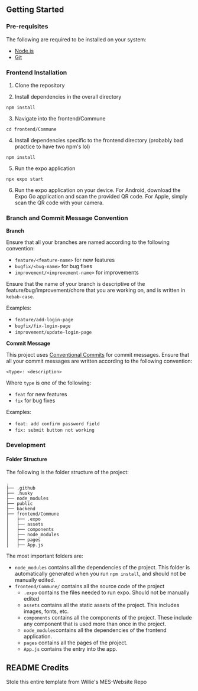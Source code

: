 ## Getting Started

### Pre-requisites

The following are required to be installed on your system:

- [Node.js](https://nodejs.org/en/download/)
- [Git](https://git-scm.com/downloads)

### Frontend Installation

1. Clone the repository

2. Install dependencies in the overall directory

```
npm install
```

3. Navigate into the frontend/Commune

```
cd frontend/Commune
```

4. Install dependencies specific to the frontend directory (probably bad practice to have two npm's lol)

```
npm install
```

5. Run the expo application

```
npx expo start
```

6. Run the expo application on your device. For Android, download the Expo Go application and scan the provided QR code. For Apple, simply scan the QR code with your camera.

### Branch and Commit Message Convention

**Branch**

Ensure that all your branches are named according to the following convention:

- `feature/<feature-name>` for new features
- `bugfix/<bug-name>` for bug fixes
- `improvement/<improvement-name>` for improvements

Ensure that the name of your branch is descriptive of the feature/bug/improvement/chore that you are working on, and is written in `kebab-case`.

Examples:

- `feature/add-login-page`
- `bugfix/fix-login-page`
- `improvement/update-login-page`

**Commit Message**

This project uses [Conventional Commits](https://www.conventionalcommits.org/en/v1.0.0/) for commit messages. Ensure that all your commit messages are written according to the following convention:

```
<type>: <description>
```

Where `type` is one of the following:

- `feat` for new features
- `fix` for bug fixes

Examples:

- `feat: add confirm password field`
- `fix: submit button not working`

### Development

#### Folder Structure

The following is the folder structure of the project:

```
.
├── .github
├── .husky
├── node_modules
├── public
├── backend
├── frontend/Commune
│   ├── .expo
│   ├── assets
│   ├── components
│   ├── node_modules
│   ├── pages
│   ├── App.js
```

The most important folders are:

- `node_modules` contains all the dependencies of the project. This folder is automatically generated when you run `npm install`, and should not be manually edited.
- `frontend/Commune/` contains all the source code of the project
  - `.expo` contains the files needed to run expo. Should not be manually edited
  - `assets` contains all the static assets of the project. This includes images, fonts, etc.
  - `components` contains all the components of the project. These include any component that is used more than once in the project.
  - `node_modules`contains all the dependencies of the frontend application.
  - `pages` contains all the pages of the project.
  - `App.js` contains the entry into the app.

## README Credits
Stole this entire template from Willie's MES-Website Repo
